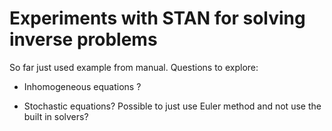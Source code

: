 # Experiments with STAN for solving inverse problems

So far just used example from manual. Questions to explore:

* Inhomogeneous equations ?

* Stochastic equations? Possible to just use Euler method and not use the built in solvers?
